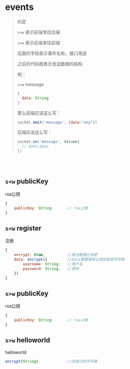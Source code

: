 # events
> 约定
> 
> `s<w` 表示前端发往后端
> 
> `s>w` 表示后端发往前端
> 
> 后面的字段表示事件名称，接口用途
>
> 之后的代码框表示发送数据的结构
> 
> 例：
> 
> `s<w` message
> ```javascript
> {
>   data: String
> }
> ```
> 那么前端应该这么写：
> ```javascript
> socket.emit('message', {data:"any"})
> ```
> 后端应该这么写：
> ```javascript
> socket.on('message', data=>{
>   // data.data 
> })

<br/>
<br/>

## `s<w` publicKey
rsa公钥 
```javascript
{
    publicKey: String       // rsa公钥
}
```

## `s<w` register
注册
```javascript
{
    encrypt: true,          //表示数据已加密
    data: encrypt({         //data需要使用公钥加密成字符串
        username: String,   //用户名
        password: String,   //密码
    })
}
```

## `s>w` publicKey 
rsa公钥
```javascript
{
    publicKey: String       // rsa公钥
}
```

## `s>w` helloworld
helloworld
```javascript
encrypt(String)             //加密过的字符串
```

